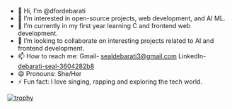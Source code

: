 - 👋 Hi, I’m @dfordebarati
- 👀 I’m interested in open-source projects, web development, and AI ML.
- 🌱 I’m currently in my first year learning C and frontend web development.
- 💞️ I’m looking to collaborate on interesting projects related to AI and frontend development.
- 📫 How to reach me: Gmail- sealdebarati3@gmail.com
                      LinkedIn- [debarati-seal-3604282b8](https://www.linkedin.com/in/debarati-seal-3604282b8/)
- 😄 Pronouns: She/Her
- ⚡ Fun fact: I love singing, rapping and exploring the tech world.

<!---
dfordebarati/dfordebarati is a ✨ special ✨ repository because its `README.md` (this file) appears on your GitHub profile.
You can click the Preview link to take a look at your changes.
--->
[![trophy](https://github-profile-trophy.vercel.app/?username=dfordebarati&theme=dark_lover)](https://github.com/ryo-ma/github-profile-trophy)
